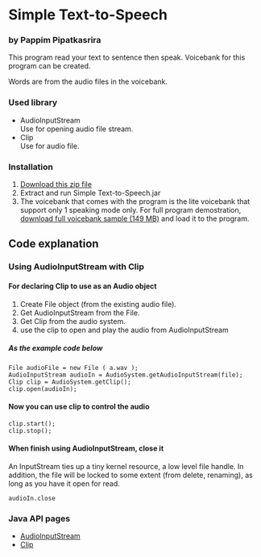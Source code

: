# Simple Text-to-Speech

### by Pappim Pipatkasrira

This program read your text to sentence then speak.
Voicebank for this program can be created.

Words are from the audio files in the voicebank.

### Used library
- AudioInputStream  
  Use for opening audio file stream.
- Clip  
  Use for audio file.

### Installation
1. [Download this zip file](https://github.com/printto/Simple-Text-to-Speech/blob/master/runnable%20program.zip)
2. Extract and run Simple Text-to-Speech.jar
3. The voicebank that comes with the program is the lite voicebank that support only 1 speaking mode only.  For full program demostration, [download full voicebank sample (149 MB)](https://drive.google.com/open?id=0B-zXMFcTjHNXcEJEUjlXbXRwckk) and load it to the program.

## Code explanation
### Using AudioInputStream with Clip
#### For declaring Clip to use as an Audio object
1. Create File object (from the existing audio file).
2. Get AudioInputStream from the File.
3. Get Clip from the audio system.
4. use the clip to open and play the audio from AudioInputStream
##### As the example code below
```
File audioFile = new File ( a.wav );
AudioInputStream audioIn = AudioSystem.getAudioInputStream(file);
Clip clip = AudioSystem.getClip();
clip.open(audioIn);
```
#### Now you can use clip to control the audio
```
clip.start();
clip.stop();
```
#### When finish using AudioInputStream, close it
An InputStream ties up a tiny kernel resource, a low level file handle. In addition, the file will be locked to some extent (from delete, renaming), as long as you have it open for read.
```
audioIn.close
```

### Java API pages
- [AudioInputStream](https://docs.oracle.com/javase/7/docs/api/javax/sound/sampled/AudioInputStream.html)
- [Clip](https://docs.oracle.com/javase/7/docs/api/javax/sound/sampled/Clip.html)

